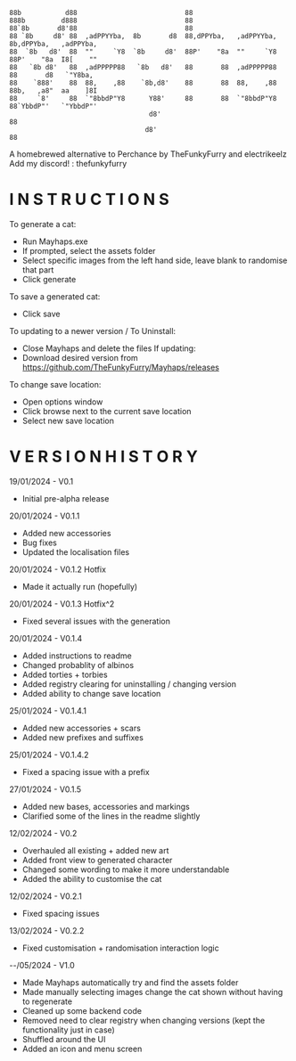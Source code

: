 
    88b           d88                           88                                               
    888b         d888                           88                                               
    88`8b       d8'88                           88                                               
    88 `8b     d8' 88  ,adPPYYba,  8b       d8  88,dPPYba,   ,adPPYYba,  8b,dPPYba,   ,adPPYba,  
    88  `8b   d8'  88  ""     `Y8  `8b     d8'  88P'    "8a  ""     `Y8  88P'    "8a  I8[    ""  
    88   `8b d8'   88  ,adPPPPP88   `8b   d8'   88       88  ,adPPPPP88  88       d8   `"Y8ba,   
    88    `888'    88  88,    ,88    `8b,d8'    88       88  88,    ,88  88b,   ,a8"  aa    ]8I  
    88     `8'     88  `"8bbdP"Y8      Y88'     88       88  `"8bbdP"Y8  88`YbbdP"'   `"YbbdP"'  
                                       d8'                               88                      
                                      d8'                                88 

A homebrewed alternative to Perchance by TheFunkyFurry and electrikeelz
Add my discord! : thefunkyfurry


# I N S T R U C T I O N S

To generate a cat:
- Run Mayhaps.exe
- If prompted, select the assets folder
- Select specific images from the left hand side, leave blank to randomise that part
- Click generate

To save a generated cat:
- Click save

To updating to a newer version / To Uninstall:
- Close Mayhaps and delete the files
If updating:
- Download desired version from https://github.com/TheFunkyFurry/Mayhaps/releases

To change save location:
- Open options window
- Click browse next to the current save location
- Select new save location


# V E R S I O N  H I S T O R Y

19/01/2024 - V0.1
- Initial pre-alpha release

20/01/2024 - V0.1.1
- Added new accessories
- Bug fixes
- Updated the localisation files

20/01/2024 - V0.1.2 Hotfix
- Made it actually run (hopefully)

20/01/2024 - V0.1.3 Hotfix^2
- Fixed several issues with the generation

20/01/2024 - V0.1.4
- Added instructions to readme
- Changed probablity of albinos
- Added torties + torbies
- Added registry clearing for uninstalling / changing version
- Added ability to change save location

25/01/2024 - V0.1.4.1
- Added new accessories + scars
- Added new prefixes and suffixes

25/01/2024 - V0.1.4.2
- Fixed a spacing issue with a prefix

27/01/2024 - V0.1.5
- Added new bases, accessories and markings
- Clarified some of the lines in the readme slightly

12/02/2024 - V0.2
- Overhauled all existing + added new art
- Added front view to generated character
- Changed some wording to make it more understandable
- Added the ability to customise the cat

12/02/2024 - V0.2.1
- Fixed spacing issues

13/02/2024 - V0.2.2
- Fixed customisation + randomisation interaction logic

--/05/2024 - V1.0
- Made Mayhaps automatically try and find the assets folder
- Made manually selecting images change the cat shown without having to regenerate
- Cleaned up some backend code
- Removed need to clear registry when changing versions (kept the functionality just in case)
- Shuffled around the UI
- Added an icon and menu screen
